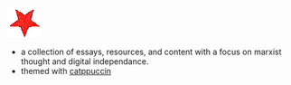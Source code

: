 ![](estrella.gif)
- a collection of essays, resources, and content with a focus on marxist thought and digital independance.
- themed with [catppuccin](https://github.com/catppuccin/catppuccin)



